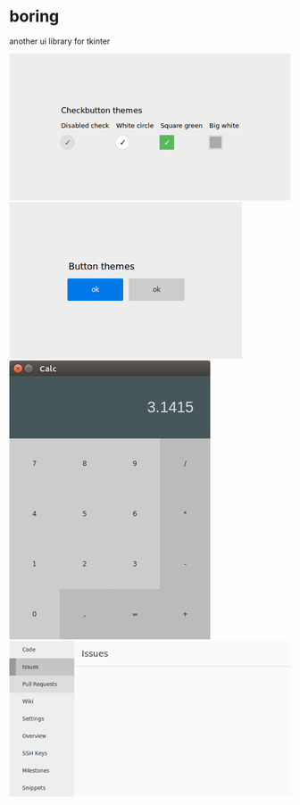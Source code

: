 # boring
another ui library for tkinter

![Checkbuttons](screenshots/checkbuttons.png)
![Buttons](screenshots/buttons.png)
![Flat Calculator Design](screenshots/flat-calc-design.png)
![Tab](screenshots/tab.gif)
